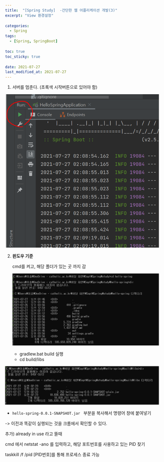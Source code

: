 ```yaml
---
title:  "[Spring Study]  -간단한 웹 어플리케이션 개발(3)"
excerpt: "View 환경설정"

categories:
  - Spring
tags:
  - [Spring, SpringBoot]

toc: true
toc_sticky: true
 
date: 2021-07-27
last_modified_at: 2021-07-27
---
```


1. 서버를 멈춘다. (초록색 시작버튼으로 있어야 함)

![image-20210727021808371](https://raw.githubusercontent.com/soleu/image_repo/main/img/image-20210727021808371.png)

2. **윈도우 기준**

   cmd를 켜고, 해당 폴더가 있는 곳 까지 감

   ![image-20210727022645430](https://raw.githubusercontent.com/soleu/image_repo/main/img/image-20210727022645430.png)

   - gradlew.bat build 실행
   - cd build/libs

![image-20210727022805831](https://raw.githubusercontent.com/soleu/image_repo/main/img/image-20210727022805831.png)

- `hello-spring-0.0.1-SNAPSHOT.jar ` 부분을 복사해서 명령어 창에 붙여넣기

-> 이전과 똑같이 실행되는 것을 크롬에서 확인할 수 있다.

추가) already in use 라고 뜰때

cmd 에서 netstat -ano 를 입력하고, 해당 포트번호를 사용하고 있는 PID 찾기

taskkill /f /pid [PID번호]를 통해 프로세스 종료 가능
